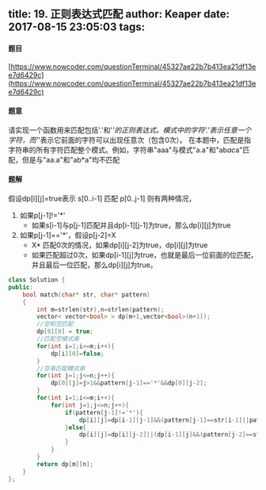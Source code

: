title: 19. 正则表达式匹配
author: Keaper
date: 2017-08-15 23:05:03
tags:
---
#### 题目
[https://www.nowcoder.com/questionTerminal/45327ae22b7b413ea21df13ee7d6429c](https://www.nowcoder.com/questionTerminal/45327ae22b7b413ea21df13ee7d6429c)
#### 题意
请实现一个函数用来匹配包括'.'和'*'的正则表达式。模式中的字符'.'表示任意一个字符，而'*'表示它前面的字符可以出现任意次（包含0次）。 在本题中，匹配是指字符串的所有字符匹配整个模式。例如，字符串"aaa"与模式"a.a"和"ab*ac*a"匹配，但是与"aa.a"和"ab*a"均不匹配

#### 题解
假设dp[i][j]=true表示 s[0..i-1] 匹配 p[0..j-1]
则有两种情况，
1. 如果p[j-1]!='*'
	- 如果s[i-1]与p[j-1]匹配并且dp[i-1][j-1]为true，那么dp[i][j]为true
2. 如果p[j-1]=='*'，假设p[j-2]=X
	- X* 匹配0次的情况，如果dp[i][j-2]为true，dp[i][j]为true
    - 如果匹配超过0次，如果dp[i-1][j]为true，也就是最后一位前面的位匹配，并且最后一位匹配，那么dp[i][j]为true。
    
```cpp
class Solution {
public:
    bool match(char* str, char* pattern)
    {
        int m=strlen(str),n=strlen(pattern);
        vector< vector<bool> > dp(m+1,vector<bool>(n+1));
        //空和空匹配
        dp[0][0] = true;
        //匹配空模式串
        for(int i=1;i<=m;i++){
            dp[i][0]=false;
        }
        //空串匹配模式串
        for(int j=1;j<=n;j++){
            dp[0][j]=j>1&&pattern[j-1]=='*'&&dp[0][j-2];
        }
        for(int i=1;i<=m;i++){
            for(int j=1;j<=n;j++){
                if(pattern[j-1]!='*'){
                    dp[i][j]=dp[i-1][j-1]&&(pattern[j-1]==str[i-1]||pattern[j-1]=='.');
                }else{
                    dp[i][j]=dp[i][j-2]||(dp[i-1][j]&&(pattern[j-2]==str[i-1]||pattern[j-2]=='.'));
                }
            }
        }
        return dp[m][n];
    }
};
```